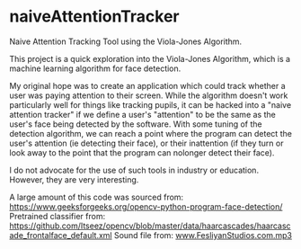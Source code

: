 # naiveAttentionTracker
 Naive Attention Tracking Tool using the Viola-Jones Algorithm.
 
 This project is a quick exploration into the Viola-Jones Algorithm, which is a machine learning algorithm for face detection.

My original hope was to create an application which could track whether a user was paying attention to their screen. While the algorithm doesn't work particularly well for things like tracking pupils, it can be hacked into a "naive attention tracker" if we define a user's "attention" to be the same as the user's face being detected by the software. With some tuning of the detection algorithm, we can reach a point where the program can detect the user's attention (ie detecting their face), or their inattention (if they turn or look away to the point that the program can nolonger detect their face).

I do not advocate for the use of such tools in industry or education. However, they are very interesting.

A large amount of this code was sourced from: https://www.geeksforgeeks.org/opencv-python-program-face-detection/
Pretrained classifier from: https://github.com/Itseez/opencv/blob/master/data/haarcascades/haarcascade_frontalface_default.xml
Sound file from: www.FesliyanStudios.com.mp3
 
 

